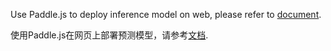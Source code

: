 Use Paddle.js to deploy inference model on web, please refer to [document](../../docs/deployment/web/web.md).

使用Paddle.js在网页上部署预测模型，请参考[文档](../../docs/deployment/web/web_cn.md).
